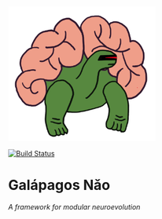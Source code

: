 <img src="resources/turtle_logo.png" width="300">

[![Build Status](https://travis-ci.org/jeffreyksmithjr/galapagos_nao.svg?branch=master)](https://travis-ci.org/jeffreyksmithjr/galapagos_nao)
# Galápagos Nǎo
_A framework for modular neuroevolution_
